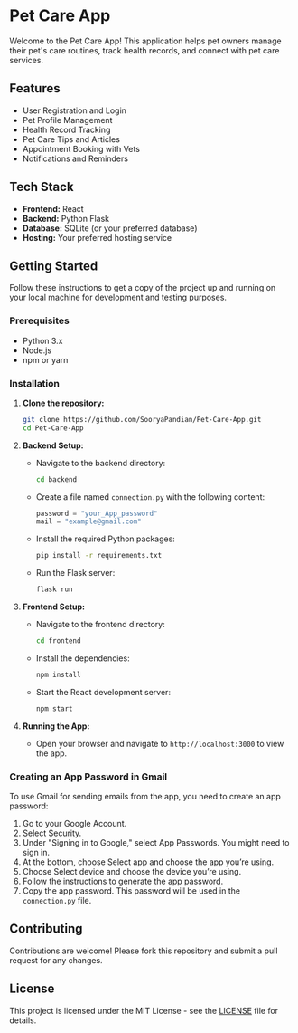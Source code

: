 # Pet Care App

Welcome to the Pet Care App! This application helps pet owners manage their pet's care routines, track health records, and connect with pet care services.

## Features

- User Registration and Login
- Pet Profile Management
- Health Record Tracking
- Pet Care Tips and Articles
- Appointment Booking with Vets
- Notifications and Reminders

## Tech Stack

- **Frontend:** React
- **Backend:** Python Flask
- **Database:** SQLite (or your preferred database)
- **Hosting:** Your preferred hosting service

## Getting Started

Follow these instructions to get a copy of the project up and running on your local machine for development and testing purposes.

### Prerequisites

- Python 3.x
- Node.js
- npm or yarn

### Installation

1. **Clone the repository:**

   ```bash
   git clone https://github.com/SooryaPandian/Pet-Care-App.git
   cd Pet-Care-App

2. **Backend Setup:**

   - Navigate to the backend directory:

     ```bash
     cd backend
     ```

   - Create a file named `connection.py` with the following content:

     ```python
     password = "your_App_password"
     mail = "example@gmail.com"
     ```

   - Install the required Python packages:

     ```bash
     pip install -r requirements.txt
     ```

   - Run the Flask server:

     ```bash
     flask run
     ```

3. **Frontend Setup:**

   - Navigate to the frontend directory:

     ```bash
     cd frontend
     ```

   - Install the dependencies:

     ```bash
     npm install
     ```

   - Start the React development server:

     ```bash
     npm start
     ```

4. **Running the App:**

   - Open your browser and navigate to `http://localhost:3000` to view the app.

### Creating an App Password in Gmail

To use Gmail for sending emails from the app, you need to create an app password:

1. Go to your Google Account.
2. Select Security.
3. Under "Signing in to Google," select App Passwords. You might need to sign in.
4. At the bottom, choose Select app and choose the app you’re using.
5. Choose Select device and choose the device you’re using.
6. Follow the instructions to generate the app password.
7. Copy the app password. This password will be used in the `connection.py` file.

## Contributing

Contributions are welcome! Please fork this repository and submit a pull request for any changes.

## License

This project is licensed under the MIT License - see the [LICENSE](LICENSE) file for details.
```
